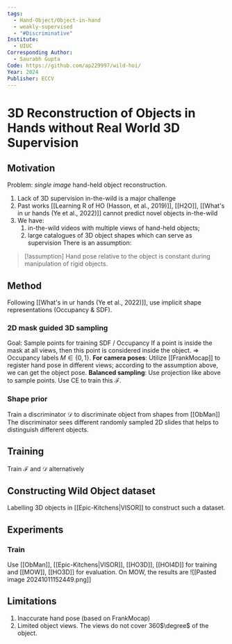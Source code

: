 ```yaml
---
tags:
  - Hand-Object/Object-in-hand
  - weakly-supervised
  - "#Discriminative"
Institute:
  - UIUC
Corresponding Author:
  - Saurabh Gupta
Code: https://github.com/ap229997/wild-hoi/
Year: 2024
Publisher: ECCV
---
```

# 3D Reconstruction of Objects in Hands without Real World 3D Supervision
## Motivation
Problem: *single image* hand-held object reconstruction.
1. Lack of 3D supervision in-the-wild is a major challenge
2. Past works [[Learning R of HO (Hasson, et al., 2019)]], [[H2O]], [[What's in ur hands (Ye et al., 2022)]] cannot predict novel objects in-the-wild
3. We have:
	1. in-the-wild videos with multiple views of hand-held objects;
	2. large catalogues of 3D object shapes
	which can serve as supervision
There is an assumption:
> [!assumption]
> Hand pose relative to the object is constant during manipulation of rigid objects.

## Method
Following [[What's in ur hands (Ye et al., 2022)]], use implicit shape representations (Occupancy & SDF).
### 2D mask guided 3D sampling
Goal: Sample points for training SDF / Occupancy
If a point is inside the mask at all views, then this point is considered inside the object.
=> Occupancy labels $M\in \{0, 1\}$.
**For camera poses**: Utilize [[FrankMocap]] to register hand pose in different views; according to the assumption above, we can get the object pose.
**Balanced sampling**: Use projection like above to sample points.
Use CE to train this $\mathcal{F}$.

### Shape prior
Train a discriminator $\mathcal{D}$ to discriminate object from shapes from [[ObMan]]
The discriminator sees different randomly sampled 2D slides that helps to distinguish different objects.

## Training
Train $\mathcal{F}$ and $\mathcal{D}$ alternatively

## Constructing Wild Object dataset
Labelling 3D objects in [[Epic-Kitchens|VISOR]] to construct such a dataset.

## Experiments
### Train
Use [[ObMan]], [[Epic-Kitchens|VISOR]], [[HO3D]], [[HOI4D]] for training and [[MOW]], [[HO3D]] for evaluation.
On MOW, the results are 
![[Pasted image 20241011152449.png]]
## Limitations
1. Inaccurate hand pose (based on FrankMocap)
2. Limited object views. The views do not cover 360$\degree$ of the object.